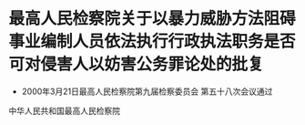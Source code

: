 # 最高人民检察院关于以暴力威胁方法阻碍事业编制人员依法执行行政执法职务是否可对侵害人以妨害公务罪论处的批复

- 2000年3月21日最高人民检察院第九届检察委员会
  第五十八次会议通过

<!-- INFO END -->

中华人民共和国最高人民检察院
